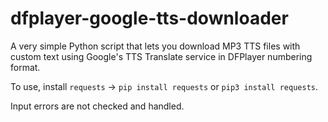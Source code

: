 # dfplayer-google-tts-downloader

A very simple Python script that lets you download MP3 TTS files with custom text using Google's TTS Translate service in DFPlayer numbering format.

To use, install ```requests``` -> ```pip install requests``` or ```pip3 install requests```.

Input errors are not checked and handled.
